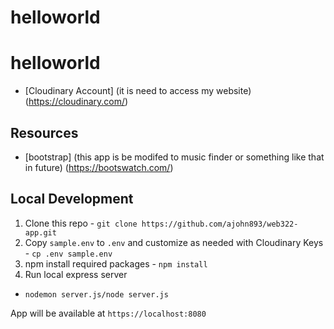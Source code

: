 # helloworld

# helloworld
- [Cloudinary Account] (it is need to access my website)
(https://cloudinary.com/)

## Resources
- [bootstrap] (this app is be modifed to music finder or something like that in future)
(https://bootswatch.com/)

## Local Development 
1. Clone this repo - `git clone https://github.com/ajohn893/web322-app.git`
2. Copy `sample.env` to `.env` and customize as needed with Cloudinary Keys - `cp .env sample.env`
3. npm install required packages -
`npm install`
4. Run local express server
- `nodemon server.js/node server.js`

App will be available at 
`https://localhost:8080`

